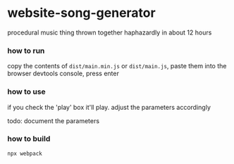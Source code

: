 # website-song-generator

procedural music thing thrown together haphazardly in about 12 hours

### how to run
copy the contents of `dist/main.min.js` or `dist/main.js`, paste them into the browser devtools console, press enter

### how to use
if you check the 'play' box it'll play. adjust the parameters accordingly

todo: document the parameters

### how to build

```
npx webpack
```